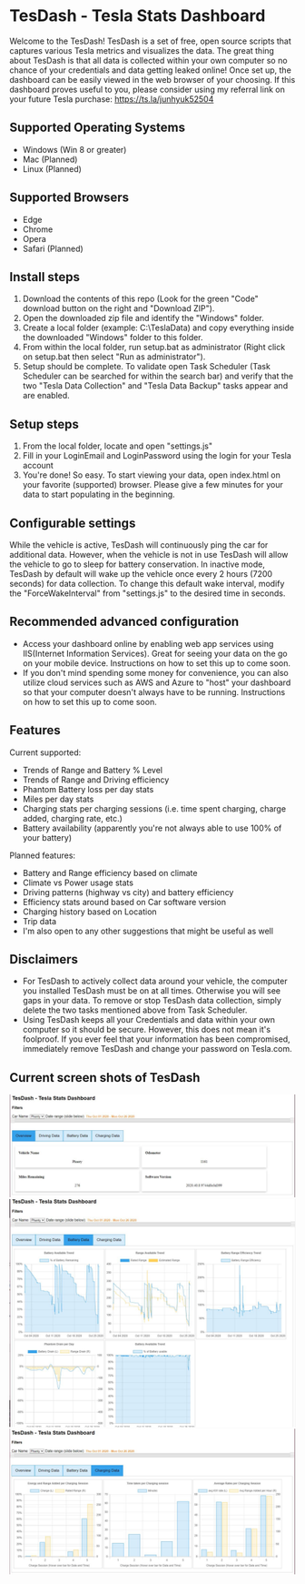 # TesDash - Tesla Stats Dashboard
Welcome to the TesDash! TesDash is a set of free, open source scripts that captures various Tesla metrics and visualizes the data. The great thing about TesDash is that all data is collected within your own computer so no chance of your credentials and data getting leaked online! Once set up, the dashboard can be easily viewed in the web browser of your choosing. If this dashboard proves useful to you, please consider using my referral link on your future Tesla purchase: https://ts.la/junhyuk52504

## Supported Operating Systems
- Windows (Win 8 or greater)
- Mac (Planned)
- Linux (Planned)

## Supported Browsers
- Edge
- Chrome
- Opera
- Safari (Planned)

## Install steps
1. Download the contents of this repo (Look for the green "Code" download button on the right and "Download ZIP").
2. Open the downloaded zip file and identify the "Windows" folder.
2. Create a local folder (example: C:\TeslaData) and copy everything inside the downloaded "Windows" folder to this folder.
3. From within the local folder, run setup.bat as administrator (Right click on setup.bat then select "Run as administrator").
4. Setup should be complete. To validate open Task Scheduler (Task Scheduler can be searched for within the search bar) and verify that the two "Tesla Data Collection" and "Tesla Data Backup" tasks appear and are enabled.

## Setup steps
1. From the local folder, locate and open "settings.js"
2. Fill in your LoginEmail and LoginPassword using the login for your Tesla account
3. You're done! So easy. To start viewing your data, open index.html on your favorite (supported) browser. Please give a few minutes for your data to start populating in the beginning.

## Configurable settings
While the vehicle is active, TesDash will continuously ping the car for additional data. However, when the vehicle is not in use TesDash will allow the vehicle to go to sleep for battery conservation. In inactive mode, TesDash by default will wake up the vehicle once every 2 hours (7200 seconds) for data collection. To change this default wake interval, modify the "ForceWakeInterval" from "settings.js" to the desired time in seconds.

## Recommended advanced configuration
- Access your dashboard online by enabling web app services using IIS(Internet Information Services). Great for seeing your data on the go on your mobile device. Instructions on how to set this up to come soon.
- If you don't mind spending some money for convenience, you can also utilize cloud services such as AWS and Azure to "host" your dashboard so that your computer doesn't always have to be running. Instructions on how to set this up to come soon.

## Features
Current supported:
- Trends of Range and Battery % Level
- Trends of Range and Driving efficiency
- Phantom Battery loss per day stats
- Miles per day stats
- Charging stats per charging sessions (i.e. time spent charging, charge added, charging rate, etc.)
- Battery availability (apparently you're not always able to use 100% of your battery)

Planned features:
- Battery and Range efficiency based on climate
- Climate vs Power usage stats
- Driving patterns (highway vs city) and battery efficiency
- Efficiency stats around based on Car software version
- Charging history based on Location
- Trip data
- I'm also open to any other suggestions that might be useful as well

## Disclaimers
- For TesDash to actively collect data around your vehicle, the computer you installed TesDash must be on at all times. Otherwise you will see gaps in your data. To remove or stop TesDash data collection, simply delete the two tasks mentioned above from Task Scheduler.
- Using TesDash keeps all your Credentials and data within your own computer so it should be secure. However, this does not mean it's foolproof. If you ever feel that your information has been compromised, immediately remove TesDash and change your password on Tesla.com.

## Current screen shots of TesDash
![Overview](/readmeimgs/overview.JPG)
![Battery](/readmeimgs/Battery.jpg)
![Charging](/readmeimgs/charging.jpg)
